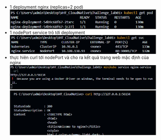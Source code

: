 - 1 deployment nginx (replicas=2 pod)
    ![alt text](image.png)
- 1 nodePort service trỏ tới deployment
    ![alt text](image-1.png)
- thực hiên curl tới nodePort và cho ra kết quả trang web mặc định của nginx
    ![alt text](image-2.png) ![alt text](image-3.png)
